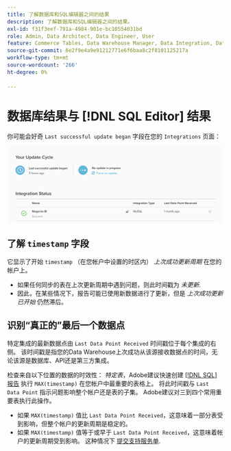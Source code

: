 ```yaml
---
title: 了解数据库和SQL编辑器之间的结果
description: 了解数据库和SQL编辑器之间的结果。
exl-id: f31f3eef-791a-4984-901e-bc10554031bd
role: Admin, Data Architect, Data Engineer, User
feature: Commerce Tables, Data Warehouse Manager, Data Integration, Data Import/Export
source-git-commit: 6e2f9e4a9e91212771e6f6baa8c2f8101125217a
workflow-type: tm+mt
source-wordcount: '266'
ht-degree: 0%

---
```


# 数据库结果与 [!DNL SQL Editor] 结果

你可能会好奇 `Last successful update began` 字段在您的 `Integrations` 页面：

![Last_success_update.png](../../../assets/Last_successful_update.png)

## 了解 `timestamp` 字段

它显示了开始 `timestamp` （在您帐户中设置的时区内） _上次成功更新周期_ 在您的帐户上。

- 如果任何同步的表在上次更新周期中遇到问题，则此时间戳为 *未更新*.
- 因此，在某些情况下，报告可能已使用新数据进行了更新，但是 *上次成功更新已开始* 仍然滞后。

## 识别“真正的”最后一个数据点

特定集成的最新数据点由 `Last Data Point Received` 时间戳位于每个集成的右侧。 该时间戳是指您的Data Warehouse上次成功从该源接收数据点的时间，无论该源是数据库、API还是第三方集成。

检查来自以下位置的数据的时效性： *特定表*，Adobe建议快速创建 [[!DNL SQL] 报告](../../dev-reports/sql-rpt-bldr.md) 执行 `MAX(timestamp)` 在您帐户中最重要的表格上。 将此时间戳与 `Last Data Point` 指示问题影响整个帐户还是表的子集。 Adobe建议对三到四个常用重要表执行此操作。

- 如果 `MAX(timestamp)` 值比 `Last Data Point Received`，这意味着一部分表受到影响，但整个帐户的更新周期是稳定的。
- 如果 `MAX(timestamp)` 值等于或早于 `Last Data Point Received`，这意味着帐户的更新周期受到影响。 这种情况下 [提交支持服务单](https://experienceleague.adobe.com/docs/commerce-knowledge-base/kb/troubleshooting/miscellaneous/mbi-service-policies.html).
